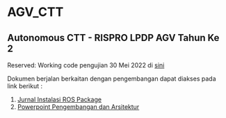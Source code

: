 # AGV_CTT
Autonomous CTT - RISPRO LPDP AGV Tahun Ke 2
---
Reserved: Working code pengujian 30 Mei 2022 di [sini](https://drive.google.com/drive/folders/1Q3yJiGw13LQJEG73ocjyhUP3aB01r2zI?usp=sharing)


Dokumen berjalan berkaitan dengan pengembangan dapat diakses pada link berikut : 
1. [Jurnal Instalasi ROS Package](https://docs.google.com/document/d/12VsA-LqWv-nox2f1pwLVTW55c8p90aL1YZUkbVt9P70/edit?usp=sharing)
2. [Powerpoint Pengembangan dan Arsitektur](https://itbdsti-my.sharepoint.com/:p:/g/personal/23819004_office_itb_ac_id/EVQuc84Vm6RLsoQneSEZ47sBNuR_PhHOt-4w42QFESIrXA?e=B7ZNsZ)


